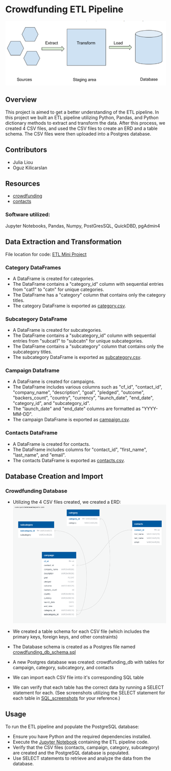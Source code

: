 # Crowdfunding ETL Pipeline

![ETLdiagram](Resources/etl_pic.png)

## Overview
This project is aimed to get a better understanding of the ETL pipeline. In this project we built an ETL pipeline utilizing Python, Pandas, and Python dictionary methods to extract and transform the data. After this process, we created 4 CSV files, and used the CSV files to create an ERD and a table schema. The CSV files were then uploaded into a Postgres database. 

## Contributors
- Julia Liou
- Oguz Kilicarslan

## Resources

- [crowdfunding](Resources/crowdfunding.xlsx)
- [contacts](Resources/contacts.xlsx)

### Software utilized:
Jupyter Notebooks, Pandas, Numpy, PostGresSQL, QuickDBD, pgAdmin4

## Data Extraction and Transformation 

File location for code: [ETL Mini Project](ETL_Mini_Project_JLiou_OKilicarslan.ipynb)

### Category DataFrames
- A DataFrame is created for categories.
- The DataFrame contains a "category_id" column with sequential entries from "cat1" to "catn" for unique categories.
- The DataFrame has a "category" column that contains only the category titles.
- The category DataFrame is exported as [category.csv](Resources/category.csv).

### Subcategory DataFrame
- A DataFrame is created for subcategories.
- The DataFrame contains a "subcategory_id" column with sequential entries from "subcat1" to "subcatn" for unique subcategories.
- The DataFrame contains a "subcategory" column that contains only the subcategory titles.
- The subcategory DataFrame is exported as [subcategory.csv](Resources/subcategory.csv).

### Campaign Dataframe 
- A DataFrame is created for campaigns.
- The DataFrame includes various columns such as "cf_id", "contact_id", "company_name", "description", "goal", "pledged", "outcome", "backers_count", "country", "currency", "launch_date", "end_date", "category_id", and "subcategory_id".
- The "launch_date" and "end_date" columns are formatted as "YYYY-MM-DD".
- The campaign DataFrame is exported as [campaign.csv](Resources/campaign.csv).

### Contacts DataFrame
- A DataFrame is created for contacts.
- The DataFrame includes columns for "contact_id", "first_name", "last_name", and "email".
- The contacts DataFrame is exported as [contacts.csv](Resources/contacts.csv).

## Database Creation and Import
### Crowdfunding Database
- Utilizing the 4 CSV files created, we created a ERD:
![ERD](<Resources/ERD - crowdfunding_db.png>)

- We created a table schema for each CSV file (which includes the primary keys, foreign keys, and other constraints)
- The Database schema is created as a Postgres file named [crowdfunding_db_schema.sql ](crowdfunding_db_schema.sql)
- A new Postgres database was created: crowdfunding_db with tables for campaign, category, subcategory, and contacts 
- We can import each CSV file into it's corresponding SQL table
- We can verify that each table has the correct data by running a SELECT statement for each. (See screenshots utilizing the SELECT statement for each table in [ SQL_screenshots](SQL_screenshots) for your reference.) 

## Usage
To run the ETL pipeline and populate the PostgreSQL database:

- Ensure you have Python and the required dependencies installed.
- Execute the [Jupyter Notebook](ETL_Mini_Project_JLiou_OKilicarslan.ipynb) containing the ETL pipeline code.
- Verify that the CSV files (contacts, campaign, category, subcategory) are created and the PostgreSQL database is populated.
- Use SELECT statements to retrieve and analyze the data from the database.